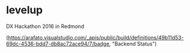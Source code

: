 # levelup
DX Hackathon 2016 in Redmond

(https://arafato.visualstudio.com/_apis/public/build/definitions/49b11d53-69dc-4536-bdd7-db8ac72ace94/7/badge, "Backend Status")
